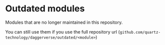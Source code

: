 # Outdated modules

Modules that are no longer maintained in this repository.

You can still use them if you use the full repository url (`github.com/quartz-technology/daggerverse/outdated/<module>`)